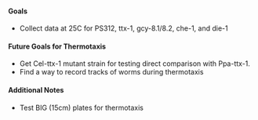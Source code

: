 #### Goals
* Collect data at 25C for PS312, ttx-1, gcy-8.1/8.2, che-1, and die-1

#### Future Goals for Thermotaxis
* Get Cel-ttx-1 mutant strain for testing direct comparison with Ppa-ttx-1.
* Find a way to record tracks of worms during thermotaxis


#### Additional Notes
* Test BIG (15cm) plates for thermotaxis
